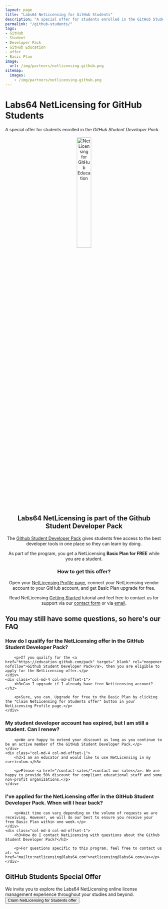 ```yaml
---
layout: page
title: "Labs64 NetLicensing for GitHub Students"
description: "A special offer for students enrolled in the GitHub Student Developer Pack"
permalink: "/github-students/"
tags:
- GitHub
- Student
- Developer Pack
- GitHub Education
- offer
- Basic Plan
image:
  url: /img/partners/netlicensing-github.png
sitemap:
  images:
    - /img/partners/netlicensing-github.png
---
```


<div class="row NL_banner">
    <div class="col-md-6 col-md-offset-3 NL_about_page">
        <h1>Labs64 NetLicensing for GitHub Students</h1>
        <span>A special offer for students enrolled in the <i>GitHub Student Developer Pack</i>.</span><br/><br/>
    </div>
</div>

<div class="row NL_block" style="text-align:center;">
    <img src="{{ '/img/partners/netlicensing-github.png' | prepend: site.baseurl | prepend: site.url }}" alt="NetLicensing for GitHub Education" width="30%">
        <h2 class="col-md-12">Labs64 NetLicensing is part of the Github Student Developer Pack</h2>
        <p>The <a href="https://education.github.com/pack" target="_blank" rel="noopener nofollow">Github Student Developer Pack</a> gives students free access to the best developer tools in one place so they can learn by doing.</p>
        <p>As part of the program, you get a NetLicensing <strong>Basic Plan for FREE</strong> while you are a student.</p>
        <h3 class="col-md-12">How to get this offer?</h3>
        <p>Open your <a href="https://ui.netlicensing.io/#/profile">NetLicensing Profile page</a>, connect your NetLicensing vendor account to your GitHub account, and get Basic Plan upgrade for free.</p>
        <p>Read NetLicensing <a href="/getting-started/">Getting Started</a> tutorial and feel free to contact us for support via our <a href="/contact/">contact form</a> or via <a href="mailto:netlicensing@labs64.com">email</a>.</p>
</div>

<div id="faq" class="row NL_block">
    <h2 class="col-md-12">You may still have some questions, so here's our FAQ</h2>
</div>

<div class="row NL_FAQ">
    <div class="col-md-5 col-md-offset-1">
        <h3>How do I qualify for the NetLicensing offer in the GitHub Student Developer Pack?</h3>

        <p>If you qualify for the <a href="https://education.github.com/pack" target="_blank" rel="noopener nofollow">Github Student Developer Pack</a>, then you are eligible to apply for the NetLicensing offer.</p>
    </div>
    <div class="col-md-4 col-md-offset-1">
        <h3>Can I upgrade if I already have free NetLicensing account?</h3>

        <p>Sure, you can. Upgrade for free to the Basic Plan by clicking the "Claim NetLicensing for Students offer" button in your NetLicensing Profile page.</p>
    </div>
</div>

<div class="row NL_FAQ">
    <div class="col-md-5 col-md-offset-1">
        <h3>My student developer account has expired, but I am still a student. Can I renew?</h3>

        <p>We are happy to extend your discount as long as you continue to be an active member of the GitHub Student Developer Pack.</p>
    </div>
    <div class="col-md-4 col-md-offset-1">
        <h3>I am an educator and would like to use NetLicensing in my curriculum.</h3>

        <p>Please <a href="/contact-sales/">contact our sales</a>. We are happy to provide 50% discount for compliant educational staff and some non-profit organizations.</p>
    </div>
</div>

<div class="row NL_FAQ">
    <div class="col-md-5 col-md-offset-1">
        <h3>I've applied for the NetLicensing offer in the GitHub Student Developer Pack. When will I hear back?</h3>

        <p>Wait time can vary depending on the volume of requests we are receiving. However, we will do our best to ensure you receive your free Basic Plan within one week.</p>
    </div>
    <div class="col-md-4 col-md-offset-1">
        <h3>How do I contact NetLicensing with questions about the Github Student Developer Pack?</h3>

        <p>For questions specific to this program, feel free to contact us at: <a href="mailto:netlicensing@labs64.com">netlicensing@labs64.com</a></p>
    </div>
</div>

<div class="row NL_block">
    <div class="col-md-12 NL_container">
        <div class="col-md-6 col-md-offset-3 NL_container_text">
            <h2>GitHub Students Special Offer</h2>
            <span>We invite you to explore the Labs64 NetLicensing online license management experience throughout your studies and beyond.</span>
            <form action="https://ui.netlicensing.io/#/profile" method="GET"
                  name="NetLicensing Profile" id="profile"
                  novalidate>
                <button type="submit" class="NL_button button_main NL_dark_btn NL_wide_btn">
                    <i class="fa fa-github"></i>Claim NetLicensing for Students offer
                </button>
            </form>
        </div>
    </div>
</div>

